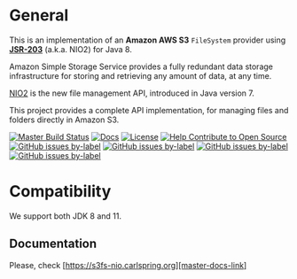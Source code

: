 # General

This is an implementation of an **Amazon AWS S3** `FileSystem` provider using **[JSR-203]** (a.k.a. NIO2) for Java 8.

Amazon Simple Storage Service provides a fully redundant data storage infrastructure for storing and retrieving any
amount of data, at any time.

[NIO2] is the new file management API, introduced in Java version 7. 

This project provides a complete API implementation, for managing files and folders directly in Amazon S3.

[![Master Build Status][master-build-status-badge]][master-build-status-link]
[![Docs][master-docs-badge]][master-docs-link]
[![License][license-badge]][license-link]
[![Help Contribute to Open Source][codetriage-badge]][codetriage-link]
[![GitHub issues by-label][good-first-issue-badge]][good-first-issue-link]
[![GitHub issues by-label][help-wanted-badge]][help-wanted-link]
[![GitHub issues by-label][hacktoberfest-badge]][hacktoberfest-link]
[![GitHub issues by-label][stackoverflow-badge]][stackoverflow-link]

# Compatibility

We support both JDK 8 and 11.

## Documentation

Please, check [https://s3fs-nio.carlspring.org][master-docs-link]

[<--# Links -->]: #

[NIO2]: https://jcp.org/en/jsr/detail?id=203
[JSR-203]: https://jcp.org/en/jsr/detail?id=203

[<--# Badges -->]: #
[master-build-status-link]: https://github.com/carlspring/s3fs-nio/actions?query=branch%3Amaster
[master-build-status-badge]: https://github.com/carlspring/s3fs-nio/workflows/Build%20and%20test%20workflow/badge.svg

[master-docs-link]: https://s3fs-nio.carlspring.org
[master-docs-badge]: https://img.shields.io/badge/docs-current-brightgreen.svg

[license-link]: https://opensource.org/licenses/Apache-2.0
[license-badge]: https://img.shields.io/badge/License-Apache%202.0-brightgreen.svg

[codetriage-link]: https://www.codetriage.com/carlspring/s3fs-nio
[codetriage-badge]: https://www.codetriage.com/carlspring/s3fs-nio/badges/users.svg

[good-first-issue-link]: https://github.com/carlspring/s3fs-nio/issues?q=is%3Aissue+is%3Aopen+label%3A%22good%20first%20issue%22
[good-first-issue-badge]: https://img.shields.io/github/issues-raw/carlspring/s3fs-nio/good%20first%20issue.svg?label=good%20first%20issue

[help-wanted-link]: https://github.com/carlspring/s3fs-nio/issues?q=is%3Aissue+is%3Aopen+label%3A%22help%20wanted%22
[help-wanted-badge]: https://img.shields.io/github/issues-raw/carlspring/s3fs-nio/help%20wanted.svg?label=help%20wanted&color=%23856bf9& 

[hacktoberfest-link]: https://github.com/carlspring/s3fs-nio/issues?q=is%3Aissue+is%3Aopen+label%3A%22hacktoberfest%22
[hacktoberfest-badge]: https://img.shields.io/github/issues-raw/carlspring/s3fs-nio/hacktoberfest.svg?label=hacktoberfest&color=orange

[stackoverflow-link]: https://stackoverflow.com/tags/s3fs-nio/
[stackoverflow-badge]: https://img.shields.io/badge/stackoverflow-ask-orange.svg
